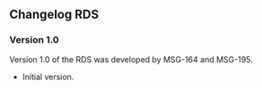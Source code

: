 ## Changelog RDS

### Version 1.0
Version 1.0 of the RDS was developed by MSG-164 and MSG-195.

* Initial version.